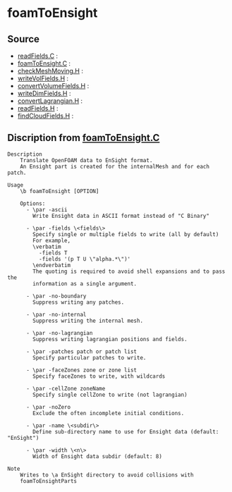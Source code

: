 # foamToEnsight

## Source

- [readFields.C](readFields.C) : 
- [foamToEnsight.C](foamToEnsight.C) : 
- [checkMeshMoving.H](checkMeshMoving.H) : 
- [writeVolFields.H](writeVolFields.H) : 
- [convertVolumeFields.H](convertVolumeFields.H) : 
- [writeDimFields.H](writeDimFields.H) : 
- [convertLagrangian.H](convertLagrangian.H) : 
- [readFields.H](readFields.H) : 
- [findCloudFields.H](findCloudFields.H) : 


## Discription from [foamToEnsight.C](foamToEnsight.C)

```
Description
    Translate OpenFOAM data to EnSight format.
    An Ensight part is created for the internalMesh and for each patch.

Usage
    \b foamToEnsight [OPTION]

    Options:
      - \par -ascii
        Write Ensight data in ASCII format instead of "C Binary"

      - \par -fields \<fields\>
        Specify single or multiple fields to write (all by default)
        For example,
        \verbatim
          -fields T
          -fields '(p T U \"alpha.*\")'
        \endverbatim
        The quoting is required to avoid shell expansions and to pass the
        information as a single argument.

      - \par -no-boundary
        Suppress writing any patches.

      - \par -no-internal
        Suppress writing the internal mesh.

      - \par -no-lagrangian
        Suppress writing lagrangian positions and fields.

      - \par -patches patch or patch list
        Specify particular patches to write.

      - \par -faceZones zone or zone list
        Specify faceZones to write, with wildcards

      - \par -cellZone zoneName
        Specify single cellZone to write (not lagrangian)

      - \par -noZero
        Exclude the often incomplete initial conditions.

      - \par -name \<subdir\>
        Define sub-directory name to use for Ensight data (default: "EnSight")

      - \par -width \<n\>
        Width of Ensight data subdir (default: 8)

Note
    Writes to \a EnSight directory to avoid collisions with
    foamToEnsightParts


```

